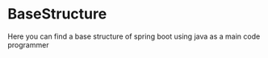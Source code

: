 # BaseStructure
Here you can find a base structure of spring boot using java as a main code programmer
